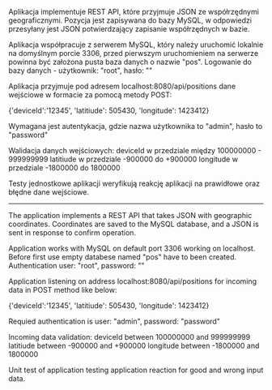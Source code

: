 Aplikacja implementuje REST API, które przyjmuje JSON ze współrzędnymi geograficznymi.
Pozycja jest zapisywana do bazy MySQL, w odpowiedzi przesyłany jest JSON potwierdzający
zapisanie współrzędnych w bazie.

Aplikacja współpracuje z serwerem MySQL, który należy uruchomić lokalnie na domyślnym 
porcie 3306, przed pierwszym uruchomieniem na serwerze powinna być założona pusta
baza danych o nazwie "pos". Logowanie do bazy danych - użytkownik: "root", hasło: ""

Aplikacja przyjmuje pod adresem localhost:8080/api/positions dane wejściowe w formacie
za pomocą metody POST:

{'deviceId':'12345', 'latitiude': 505430, 'longitude': 1423412}

Wymagana jest autentykacja, gdzie nazwa użytkownika to "admin", hasło to "password"

Walidacja danych wejściowych:
deviceId w przedziale między 100000000 - 999999999
latitiude w przedziale -900000 do +900000
longitude w przedziale -1800000 do 1800000

Testy jednostkowe aplikacji weryfikują reakcję aplikacji na prawidłowe oraz błędne dane wejściowe.

___________
The application implements a REST API that takes JSON with geographic coordinates.
Coordinates are saved to the MySQL database, and a JSON is sent in response
to confirm operation.

Application works with MySQL on default port 3306 working on localhost. Before first use
empty databese named "pos" have to been created. Authentication user: "root", password: ""

Application listening on address localhost:8080/api/positions for incoming data 
in POST method like below:

{'deviceId':'12345', 'latitiude': 505430, 'longitude': 1423412}

Requied authentication is user: "admin", password: "password"

Incoming data validation:
deviceId between 100000000 and 999999999
latitiude between -900000 and +900000
longitude between -1800000 and 1800000

Unit test of application testing application reaction for good and wrong input data.
